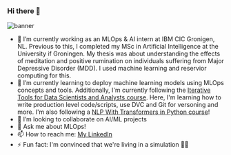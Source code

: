 ### Hi there 👋

![banner](https://user-images.githubusercontent.com/66233477/212568451-289c5bd3-936d-445e-98b5-f905cd668bb9.png)


- 🔭 I’m currently working as an MLOps & AI intern at IBM CIC Gronigen, NL. Previous to this, I completed my MSc in Artificial Intelligence at the University if Groningen. My thesis was about understanding the effects of meditation and positive rumination on individuals suffering from Major Depressive Disorder (MDD). I used machine learning and reservior computing for this.
- 🌱 I’m currently learning to deploy machine learning models using MLOps concepts and tools. Additionally, I'm currently following the [Iterative Tools for Data Scientists and Analysts course](https://learn.iterative.ai/course/data-scientist-path). Here, I'm learning how to write production level code/scripts, use DVC and Git for versoning and more. I'm also following a [NLP With Transformers in Python course](https://www.udemy.com/course/nlp-with-transformers/)!
- 👯 I’m looking to collaborate on AI/ML projects 
- 💬 Ask me about MLOps!
- 📫 How to reach me: [My LinkedIn](https://www.linkedin.com/in/zulikah-latief-052b80143/)
- ⚡ Fun fact: I'm convinced that we're living in a simulation 😵‍💫
